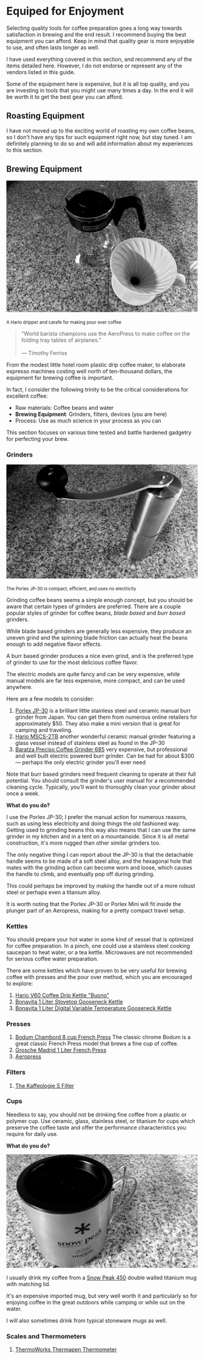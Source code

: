 # Equiped for Enjoyment

Selecting quality tools for coffee preparation goes a long way
towards satisfaction in brewing and the end result. I recommend buying the
best equipment you can afford. Keep in mind that quality gear is more
enjoyable to use, and often lasts longer as well.

I have used everything covered in this section, and recommend any of the
items detailed here. However, I do not endorse or represent any of the
vendors listed in this guide.

Some of the equipment here is expensive, but it is all top quality, and you
are investing in tools that you might use many times a day. In the end it
will be worth it to get the best gear you can afford.

## Roasting Equipment

I have not moved up to the exciting world of roasting my own coffee beans, so
I don't have any tips for such equipment right now, but stay tuned. I am
definitely planning to do so and will add information about my experiences
to this section.

## Brewing Equipment

![](../_assets/pour-over-carafe-dripper.jpg)

<small>
  A Hario dripper and carafe for making pour over coffee
</small>

> "World barista champions use the AeroPress to make coffee on the folding
> tray tables of airplanes." <br>
> <br>
> — Timothy Ferriss

From the modest little hotel room plastic drip coffee maker, to elaborate
espresso machines costing well north of ten-thousand dollars, the equipment
for brewing coffee is important.

In fact, I consider the following trinity to be the critical considerations
for excellent coffee:

* Raw materials: Coffee beans and water
* **Brewing Equipment**: Grinders, filters, devices (you are here)
* Process: Use as much science in your process as you can

This section focuses on various time tested and battle hardened gadgetry for
perfecting your brew.

### Grinders

![](../_assets/porlex-jp30.jpg)

<small>
  The Porlex JP-30 is compact, efficient, and uses no electricity
</small>



Grinding coffee beans seems a simple enough concept, but you should be aware
that certain types of grinders are preferred. There are a couple popular
styles of grinder for coffee beans, *blade based* and *burr based* grinders.

While blade based grinders are generally less expensive, they produce an
uneven grind and the spinning blade friction can actually heat the beans enough to add negative flavor effects.

A burr based grinder produces a nice even grind, and is the preferred type of
grinder to use for the most delicious coffee flavor.

The electric models are quite fancy and can be very expensive, while manual
models are far less expensive, more compact, and can be used anywhere.

Here are a few models to consider:

1. [Porlex JP-30](http://www.porlex.co.jp/lineup/coffee.html) is a brilliant
   little stainless steel and ceramic manual burr grinder from Japan. You can
   get them from numerous online retailers for approximately $50. They also
   make a mini version that is great for camping and traveling.
2. [Hario MSCS-2TB](http://hario.jp/coffee/grinder.html) another wonderful ceramic manual grinder featuring a glass vessel instead of stainless steel
   as found in the JP-30
3. [Baratza Preciso Coffee Grinder 685](https://www.baratza.com/conical-burr-grinders/preciso-grinder/) very expensive, but professional and well built electric powered burr grinder.
   Can be had for about $300 — perhaps the only electric grinder you'll ever
   need

<div class="alert alert-info">
  Note that burr based grinders need frequent cleaning to operate at their
  full potential. You should consult the grinder's user manual for a
  recommended cleaning cycle. Typically, you'll want to thoroughly clean
  your grinder about once a week.
</div>

**What do you do?**

I use the Porlex JP-30; I prefer the manual action for numerous reasons, such
as using less electricity and doing things the old fashioned way. Getting
used to grinding beans this way also means that I can use the same grinder
in my kitchen and in a tent on a mountainside. Since it is all metal
construction, it's more rugged than other similar grinders too.

The only negative thing I can report about the JP-30 is that the detachable
handle seems to be made of a soft steel alloy, and the hexagonal hole that
mates with the grinding action can become worn and loose, which causes the
handle to climb, and eventually pop off during grinding.

This could perhaps be improved by making the handle out of a more robust
steel or perhaps even a titanium alloy.

It is worth noting that the Porlex JP-30 or Porlex Mini will fit inside
the plunger part of an Aeropress, making for a pretty compact travel setup.

### Kettles

You should prepare your hot water in some kind of vessel that is optimized for
coffee preparation. In a pinch, one could use a stainless steel cooking
saucepan to heat water, or a tea kettle. Microwaves are not recommended for
serious coffee water preparation.

There are some kettles which have proven to be very useful for brewing coffee
with presses and the pour over method, which you are encouraged to explore:

1. [Hario V60 Coffee Drip Kettle "Buono"](http://www.hario.jp/product/list.php?middelclass=3)
2. [Bonavita 1 Liter Stovetop Gooseneck Kettle](http://bonavitaworld.com/products/10l-stovetop-gooseneck-kettle)
3. [Bonavita 1 Liter Digital Variable Temperature Gooseneck Kettle](http://bonavitaworld.com/products/10l-digital-variable-temperature-gooseneck-kettle)

### Presses

1. [Bodum Chambord 8 cup French Press](http://bodum.bodum.com/us/en-us/shop/detail/11053-16/) The classic chrome Bodum is a great
   classic French Press model that brews a fine cup of coffee.
2. [Grosche Madrid 1 Liter French Press](http://www.grosche.ca/product/french-presses/madrid/)
3. [Aeropress](http://aerobie.com/products/aeropress.htm)

### Filters

1. [The Kaffeologie S Filter](http://www.kaffeologie.com/shop/s-filter-for-aeropress-coffee-makers)

### Cups

Needless to say, you should not be drinking fine coffee from a plastic or
polymer cup. Use ceramic, glass, stainless steel, or titanium for cups which
preserve the coffee taste and offer the performance characteristics you
require for daily use.

**What do you do?**

![](../_assets/snow-peak-450-cup.jpg)

I usually drink my coffee from a [Snow Peak 450](http://www.snowpeak.com/tableware/cups-mugs/titanium-double-450-mug-mg-053.html) double walled titanium mug with matching lid.

It's an expensive imported mug, but very well worth it and particularly so for enjoying coffee in the great outdoors while camping or while out on the water.

I will also sometimes drink from typical stoneware mugs as well.

### Scales and Thermometers

1. [ThermoWorks Thermapen Thermometer](http://www.thermoworks.com/products/thermapen/)
